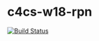 # c4cs-w18-rpn
[![Build Status](https://travis-ci.org/stepzhu/c4cs-w18-rpn)](https://travis-ci.org/stepzhu/c4cs-w18-rpn)
